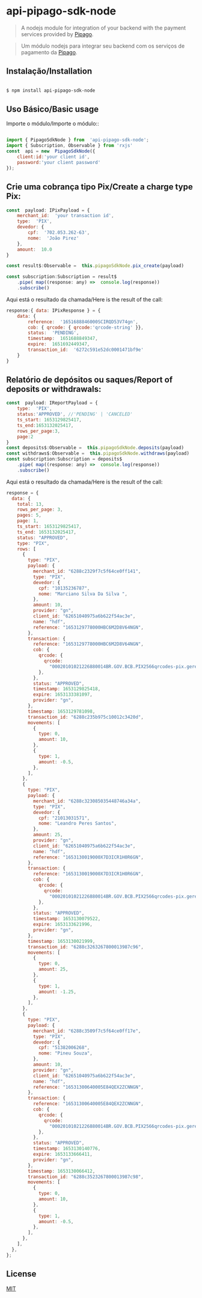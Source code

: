 # api-pipago-sdk-node

> A nodejs module for integration of your backend with the payment services provided by [Pipago](https://pipago.com.br/).

> Um módulo nodejs para integrar seu backend com os serviços de pagamento da [Pipago](https://pipago.com.br/).

## [](https://github.com/brasycad/api-pipago-sdk-node/blob/master/README.md#instala%C3%A7%C3%A3o)Instalação/Installation

```bash

$ npm install api-pipago-sdk-node

```

## [](https://github.com/brasycad/api-pipago-sdk-node/blob/master/README.md#uso-b%C3%A1sico)Uso Básico/Basic usage

Importe o módulo/Importe o módulo::

```js

import { PipagoSdkNode } from  'api-pipago-sdk-node';
import { Subscription, Observable } from 'rxjs'
const  api = new  PipagoSdkNode({
	client:id:'your client id',
	password:'your client password'
});

```

## Crie uma cobrança tipo Pix/Create a charge type Pix:

```js
const  payload: IPixPayload = {
	merchant_id:  'your transaction id',
	type:  'PIX',
	devedor: {
		cpf:  '702.053.262-63',
		nome:  'João Pirez'
	},
	amount:  10.0
}

const result$:Observable =  this.pipagoSdkNode.pix_create(payload)

const subscription:Subscription = result$
	.pipe( map((response: any) =>  console.log(response))
	.subscribe()
```

Aqui está o resultado da chamada/Here is the result of the call:

```js
response:{ data: IPixResponse } = {
	data: {
		reference:  '1651688846000SCIRQD53V74gn',
		cob: { qrcode: { qrcode:'qrcode-string' }},
		status:  'PENDING',
		timestamp:  1651688849347,
		expire:  1651692449347,
		transaction_id:  '6272c591e52dc0001471bf9e'
	}
}

```

## Relatório de depósitos ou saques/Report of deposits or withdrawals:

```js
const  payload: IReportPayload = {
	type:  'PIX',
	status:'APPROVED', //'PENDING' | 'CANCELED'
	ts_start: 1653129825417,
	ts_end:1653132025417,
	rows_per_page:3,
	page:2
}
const deposits$:Observable =  this.pipagoSdkNode.deposits(payload)
const withdraws$:Observable =  this.pipagoSdkNode.withdraws(payload)
const subscription:Subscription = deposits$
	.pipe( map((response: any) =>  console.log(response))
	.subscribe()
```

Aqui está o resultado da chamada/Here is the result of the call:

```js
response = {
  data: {
    total: 13,
    rows_per_page: 3,
    pages: 5,
    page: 1,
    ts_start: 1653129825417,
    ts_end: 1653132025417,
    status: "APPROVED",
    type: "PIX",
    rows: [
      {
        type: "PIX",
        payload: {
          merchant_id: "6288c2329f7c5f64ce0ff141",
          type: "PIX",
          devedor: {
            cpf: "10135236787",
            nome: "Marciano Silva Da Silva ",
          },
          amount: 10,
          provider: "gn",
          client_id: "62651040975a6b622f54ac3e",
          name: "hdf",
          reference: "1653129778000HBC6M2D8V64NGN",
        },
        transaction: {
          reference: "1653129778000HBC6M2D8V64NGN",
          cob: {
            qrcode: {
              qrcode:
                "00020101021226880014BR.GOV.BCB.PIX2566qrcodes-pix.gerencianet.com.br/v2/f3589f6cff5640df835e1f4e666c4d305204000053039865802BR5914GERENCIANET SA6010OURO PRETO62070503***63041C74",
            },
          },
          status: "APPROVED",
          timestamp: 1653129825418,
          expire: 1653133381097,
          provider: "gn",
        },
        timestamp: 1653129781098,
        transaction_id: "6288c235b975c10012c3420d",
        movements: [
          {
            type: 0,
            amount: 10,
          },
          {
            type: 1,
            amount: -0.5,
          },
        ],
      },
      {
        type: "PIX",
        payload: {
          merchant_id: "6288c323085035448746a34a",
          type: "PIX",
          devedor: {
            cpf: "21013031571",
            nome: "Leandro Peres Santos",
          },
          amount: 25,
          provider: "gn",
          client_id: "62651040975a6b622f54ac3e",
          name: "hdf",
          reference: "1653130019000X7D3ICR1H0R6GN",
        },
        transaction: {
          reference: "1653130019000X7D3ICR1H0R6GN",
          cob: {
            qrcode: {
              qrcode:
                "00020101021226880014BR.GOV.BCB.PIX2566qrcodes-pix.gerencianet.com.br/v2/bdf6588ba122438fb01969bbae2111b85204000053039865802BR5914GERENCIANET SA6010OURO PRETO62070503***630448F8",
            },
          },
          status: "APPROVED",
          timestamp: 1653130079522,
          expire: 1653133621996,
          provider: "gn",
        },
        timestamp: 1653130021999,
        transaction_id: "6288c3263267800013987c96",
        movements: [
          {
            type: 0,
            amount: 25,
          },
          {
            type: 1,
            amount: -1.25,
          },
        ],
      },
      {
        type: "PIX",
        payload: {
          merchant_id: "6288c3509f7c5f64ce0ff17e",
          type: "PIX",
          devedor: {
            cpf: "51382006268",
            nome: "Pineu Souza",
          },
          amount: 10,
          provider: "gn",
          client_id: "62651040975a6b622f54ac3e",
          name: "hdf",
          reference: "16531300640005E84QEX2ZCNNGN",
        },
        transaction: {
          reference: "16531300640005E84QEX2ZCNNGN",
          cob: {
            qrcode: {
              qrcode:
                "00020101021226880014BR.GOV.BCB.PIX2566qrcodes-pix.gerencianet.com.br/v2/4db82846656249c78f9a4badc2c819da5204000053039865802BR5914GERENCIANET SA6010OURO PRETO62070503***6304FA18",
            },
          },
          status: "APPROVED",
          timestamp: 1653130140776,
          expire: 1653133666411,
          provider: "gn",
        },
        timestamp: 1653130066412,
        transaction_id: "6288c3523267800013987c98",
        movements: [
          {
            type: 0,
            amount: 10,
          },
          {
            type: 1,
            amount: -0.5,
          },
        ],
      },
    ],
  },
};
```

## License

[MIT](LICENSE)
